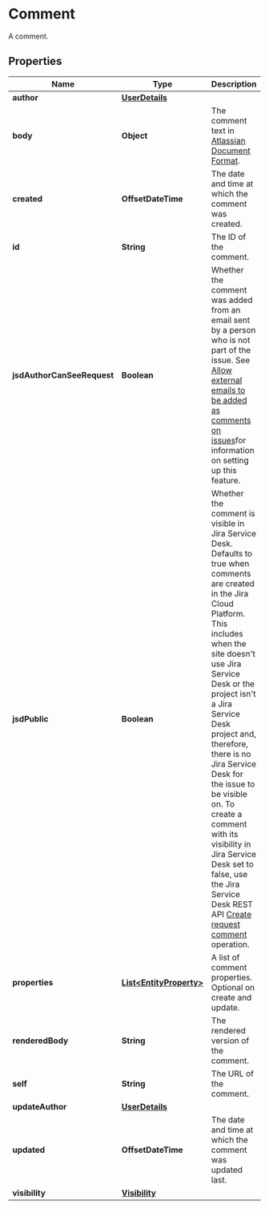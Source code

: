 

# Comment

A comment.

## Properties

| Name | Type | Description | Notes |
|------------ | ------------- | ------------- | -------------|
|**author** | [**UserDetails**](UserDetails.md) |  |  [optional] |
|**body** | **Object** | The comment text in [Atlassian Document Format](https://developer.atlassian.com/cloud/jira/platform/apis/document/structure/). |  [optional] |
|**created** | **OffsetDateTime** | The date and time at which the comment was created. |  [optional] [readonly] |
|**id** | **String** | The ID of the comment. |  [optional] [readonly] |
|**jsdAuthorCanSeeRequest** | **Boolean** | Whether the comment was added from an email sent by a person who is not part of the issue. See [Allow external emails to be added as comments on issues](https://support.atlassian.com/jira-service-management-cloud/docs/allow-external-emails-to-be-added-as-comments-on-issues/)for information on setting up this feature. |  [optional] [readonly] |
|**jsdPublic** | **Boolean** | Whether the comment is visible in Jira Service Desk. Defaults to true when comments are created in the Jira Cloud Platform. This includes when the site doesn&#39;t use Jira Service Desk or the project isn&#39;t a Jira Service Desk project and, therefore, there is no Jira Service Desk for the issue to be visible on. To create a comment with its visibility in Jira Service Desk set to false, use the Jira Service Desk REST API [Create request comment](https://developer.atlassian.com/cloud/jira/service-desk/rest/#api-rest-servicedeskapi-request-issueIdOrKey-comment-post) operation. |  [optional] [readonly] |
|**properties** | [**List&lt;EntityProperty&gt;**](EntityProperty.md) | A list of comment properties. Optional on create and update. |  [optional] |
|**renderedBody** | **String** | The rendered version of the comment. |  [optional] [readonly] |
|**self** | **String** | The URL of the comment. |  [optional] [readonly] |
|**updateAuthor** | [**UserDetails**](UserDetails.md) |  |  [optional] |
|**updated** | **OffsetDateTime** | The date and time at which the comment was updated last. |  [optional] [readonly] |
|**visibility** | [**Visibility**](Visibility.md) |  |  [optional] |



